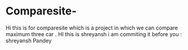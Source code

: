 # Comparesite-
Hi this is for comparesite which is a project in which we can compare maximum three car .
HI this is shreyansh i am commiting it before you : shreyansh Pandey
